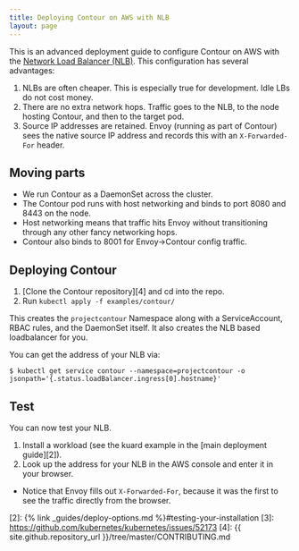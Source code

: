 ```yaml
---
title: Deploying Contour on AWS with NLB
layout: page
---
```


This is an advanced deployment guide to configure Contour on AWS with the [Network Load Balancer (NLB)][1].
This configuration has several advantages:

1. NLBs are often cheaper. This is especially true for development. Idle LBs do not cost money.
2. There are no extra network hops. Traffic goes to the NLB, to the node hosting Contour, and then to the target pod.
3. Source IP addresses are retained. Envoy (running as part of Contour) sees the native source IP address and records this with an `X-Forwarded-For` header.

## Moving parts

- We run Contour as a DaemonSet across the cluster.
- The Contour pod runs with host networking and binds to port 8080 and 8443 on the node.
- Host networking means that traffic hits Envoy without transitioning through any other fancy networking hops.
- Contour also binds to 8001 for Envoy->Contour config traffic.

## Deploying Contour

1. [Clone the Contour repository][4] and cd into the repo.
2. Run `kubectl apply -f examples/contour/`

This creates the `projectcontour` Namespace along with a ServiceAccount, RBAC rules, and the DaemonSet itself.  It also creates the NLB based loadbalancer for you.

You can get the address of your NLB via:

```
$ kubectl get service contour --namespace=projectcontour -o jsonpath='{.status.loadBalancer.ingress[0].hostname}'
```

## Test

You can now test your NLB.

1. Install a workload (see the kuard example in the [main deployment guide][2]).
2. Look up the address for your NLB in the AWS console and enter it in your browser.
  - Notice that Envoy fills out `X-Forwarded-For`, because it was the first to see the traffic directly from the browser.

[1]: https://aws.amazon.com/blogs/aws/new-network-load-balancer-effortless-scaling-to-millions-of-requests-per-second/
[2]: {% link _guides/deploy-options.md %}#testing-your-installation
[3]: https://github.com/kubernetes/kubernetes/issues/52173
[4]: {{ site.github.repository_url }}/tree/master/CONTRIBUTING.md
